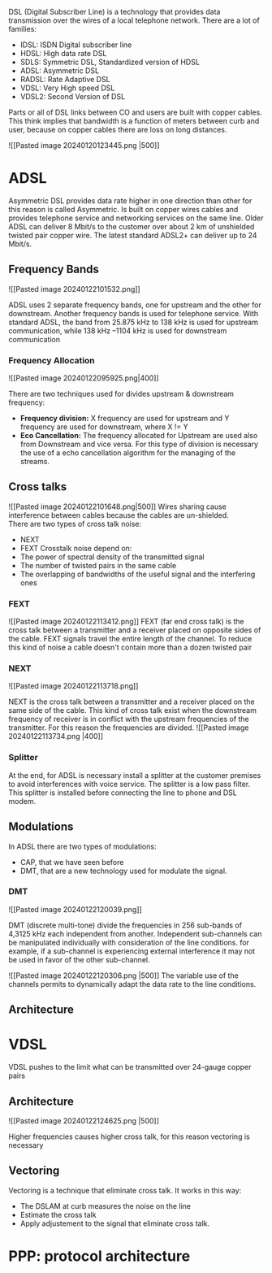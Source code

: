 DSL (Digital Subscriber Line) is a technology that provides data transmission over the wires of a local telephone network. There are a lot of families:
- IDSL: ISDN Digital subscriber line 
- HDSL: High data rate DSL
- SDLS: Symmetric DSL, Standardized version of HDSL 
- ADSL: Asymmetric DSL
- RADSL: Rate Adaptive DSL 
- VDSL: Very High speed DSL
- VDSL2: Second Version of DSL 
 
 Parts or all of DSL links between CO and users are built with copper cables. This think implies that bandwidth is a function of meters between curb and user, because on copper cables there are loss on long distances.

 ![[Pasted image 20240120123445.png |500]]
# ADSL

Asymmetric DSL provides data rate higher in one direction than other for this reason is called Asymmetric. Is built on copper wires cables and provides telephone service and networking services on the same line. 
Older ADSL can deliver 8 Mbit/s to the customer over about 2 km of unshielded twisted pair copper wire. The latest standard ADSL2+ can deliver up to 24 Mbit/s. 

## Frequency Bands

![[Pasted image 20240122101532.png]]

ADSL uses 2 separate frequency bands, one for upstream and the other for downstream. Another frequency bands is used for telephone service.
With standard ADSL, the band from 25.875 kHz to 138 kHz is used for upstream communication, while 138 kHz –1104 kHz is used for downstream communication

### Frequency Allocation

![[Pasted image 20240122095925.png|400]]

There are two techniques used for divides upstream & downstream frequency: 
- **Frequency division:** X frequency are used for upstream and Y frequency are used for downstream, where X != Y
- **Eco Cancellation:** The frequency allocated for Upstream are used also from Downstream and vice versa. For this type of division is necessary the use of a echo cancellation algorithm for the managing of the streams. 
## Cross talks

![[Pasted image 20240122101648.png|500]]
Wires sharing cause interference between cables because the cables are un-shielded.  
There are two types of cross talk noise: 
- NEXT
- FEXT
Crosstalk noise depend on: 
- The power of spectral density of the transmitted signal 
- The number of twisted pairs in the same cable
- The overlapping of bandwidths of the useful signal and the interfering ones
### FEXT

![[Pasted image 20240122113412.png]]
FEXT (far end cross talk) is the cross talk between a transmitter and a receiver placed on opposite sides of the cable. 
FEXT signals travel the entire length of the channel. 
To reduce this kind of noise a cable doesn't contain more than a dozen twisted pair 
### NEXT

![[Pasted image 20240122113718.png]]

NEXT is the cross talk between a transmitter and a receiver placed on the same side of the cable. This kind of cross talk exist when the downstream frequency of receiver is in conflict with the upstream frequencies of the transmitter. For this reason the frequencies are divided. 
![[Pasted image 20240122113734.png |400]]

### Splitter

At the end, for ADSL is necessary install a splitter at the customer premises to avoid interferences with voice service. The splitter is a low pass filter. This splitter is installed before connecting the line to phone and DSL modem. 

## Modulations

In ADSL there are two types of modulations: 
- CAP, that we have seen before
- DMT, that are a new technology used for modulate the signal. 

### DMT

![[Pasted image 20240122120039.png]]

DMT (discrete multi-tone) divide the frequencies in 256 sub-bands of 4,3125 kHz each independent from another. Independent sub-channels can be manipulated individually with consideration of the line conditions. 
for example, if a sub-channel is experiencing external interference it may not be used in favor of the other sub-channel. 

![[Pasted image 20240122120306.png |500]]
The variable use of the channels permits to dynamically adapt the data rate to the line conditions. 

## Architecture

# VDSL

VDSL pushes to the limit what can be transmitted over 24-gauge copper pairs

## Architecture

![[Pasted image 20240122124625.png |500]]

Higher frequencies causes higher cross talk, for this reason vectoring is necessary

## Vectoring

Vectoring is a technique that eliminate cross talk. It works in this way: 
- The DSLAM at curb measures the noise on the line
- Estimate the cross talk
- Apply adjustement to the signal that eliminate cross talk. 

# PPP: protocol architecture



